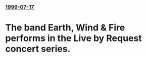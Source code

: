 ### [1999-07-17](/news/1999/07/17/index.md)

#  The band Earth, Wind & Fire performs in the Live by Request concert series.



